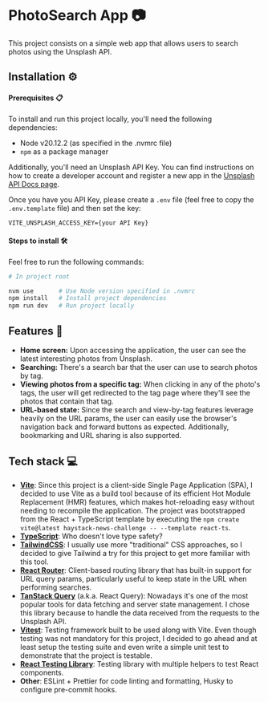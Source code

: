 # PhotoSearch App :camera:

This project consists on a simple web app that allows users to search photos using the Unsplash API.

## Installation :gear:

#### Prerequisites :clipboard:

To install and run this project locally, you'll need the following dependencies:

- Node v20.12.2 (as specified in the .nvmrc file)
- `npm` as a package manager

Additionally, you'll need an Unsplash API Key. You can find instructions on how to create a developer account and register a new app in the [Unsplash API Docs page](https://unsplash.com/documentation#creating-a-developer-account).

Once you have you API Key, please create a `.env` file (feel free to copy the `.env.template` file) and then set the key:

```
VITE_UNSPLASH_ACCESS_KEY={your API Key}
```

#### Steps to install :hammer_and_wrench:

Feel free to run the following commands:

```sh
# In project root

nvm use       # Use Node version specified in .nvmrc
npm install   # Install project dependencies
npm run dev   # Run project locally
```

## Features :rocket:

- **Home screen:** Upon accessing the application, the user can see the latest interesting photos from Unsplash.
- **Searching:** There's a search bar that the user can use to search photos by tag.
- **Viewing photos from a specific tag:** When clicking in any of the photo's tags, the user will get redirected to the tag page where they'll see the photos that contain that tag.
- **URL-based state:** Since the search and view-by-tag features leverage heavily on the URL params, the user can easily use the browser's navigation back and forward buttons as expected. Additionally, bookmarking and URL sharing is also supported.

## Tech stack :computer:

- **[Vite](https://vitejs.dev/)**: Since this project is a client-side Single Page Application (SPA), I decided to use Vite as a build tool because of its efficient Hot Module Replacement (HMR) features, which makes hot-reloading easy without needing to recompile the application. The project was bootstrapped from the React + TypeScript template by executing the `npm create vite@latest haystack-news-challenge -- --template react-ts`.
- **[TypeScript](https://www.typescriptlang.org/docs/)**: Who doesn't love type safety?
- **[TailwindCSS](https://tailwindcss.com/docs/installation)**: I usually use more "traditional" CSS approaches, so I decided to give Tailwind a try for this project to get more familiar with this tool.
- **[React Router](https://reactrouter.com/en/main/start/overview)**: Client-based routing library that has built-in support for URL query params, particularly useful to keep state in the URL when performing searches.
- **[TanStack Query](https://tanstack.com/query/latest/docs/framework/react/overview)** (a.k.a. React Query): Nowadays it's one of the most popular tools for data fetching and server state management. I chose this library because to handle the data received from the requests to the Unsplash API.
- **[Vitest](https://vitest.dev/)**: Testing framework built to be used along with Vite. Even though testing was not mandatory for this project, I decided to go ahead and at least setup the testing suite and even write a simple unit test to demonstrate that the project is testable.
- **[React Testing Library](https://testing-library.com/docs/react-testing-library/intro/)**: Testing library with multiple helpers to test React components.
- **Other**: ESLint + Prettier for code linting and formatting, Husky to configure pre-commit hooks.
